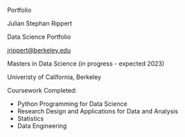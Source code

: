 Portfolio

Julian Stephan Rippert

Data Science Portfolio

jrippert@berkeley.edu

Masters in Data Science (in progress - expected 2023)

Univeristy of California, Berkeley

Coursework Completed:
* Python Programming for Data Science
* Research Design and Applications for Data and Analysis
* Statistics
* Data Engineering
